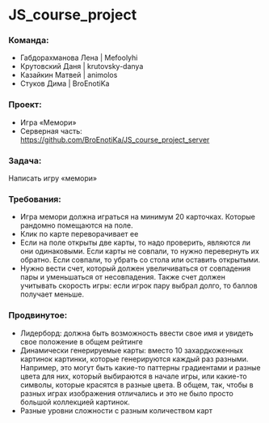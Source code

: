 # JS_course_project
### Команда:
* Габдорахманова Лена  |  Mefoolyhi
* Крутовский Даня      |  krutovsky-danya
* Казайкин Матвей      |  animolos
* Стуков Дима          |  BroEnotiKa

### Проект:
* Игра «Мемори»
* Серверная часть: https://github.com/BroEnotiKa/JS_course_project_server

### Задача: 
Написать игру «мемори»

### Требования:
* Игра мемори должна играться на минимум 20 карточках. Которые рандомно помещаются на поле. 
* Клик по карте переворачивает ее
* Если на поле открыты две карты, то надо проверить, являются ли они одинаковыми. Если карты не совпали, то нужно перевернуть их обратно. Если совпали, то убрать со стола или оставить открытыми. 
* Нужно вести счет, который должен увеличиваться от совпадения пары и уменьшаться от несовпадения. Также счет должен учитывать скорость игры: если игрок пару выбрал долго, то баллов получает меньше. 
 
### Продвинутое:
* Лидерборд: должна быть возможность ввести свое имя и увидеть свое положение в общем рейтинге
* Динамически генерируемые карты: вместо 10 захардкоженных картинок картинки, которые генерируются каждый раз разными. Например, это могут быть какие-то паттерны градиентами и разные цвета для них, который выбираются в начале игры, или какие-то символы, которые красятся в разные цвета. В общем, так, чтобы в разных играх изображения отличались и это не было просто большой коллекцией картинок.
* Разные уровни сложности с разным количеством карт

